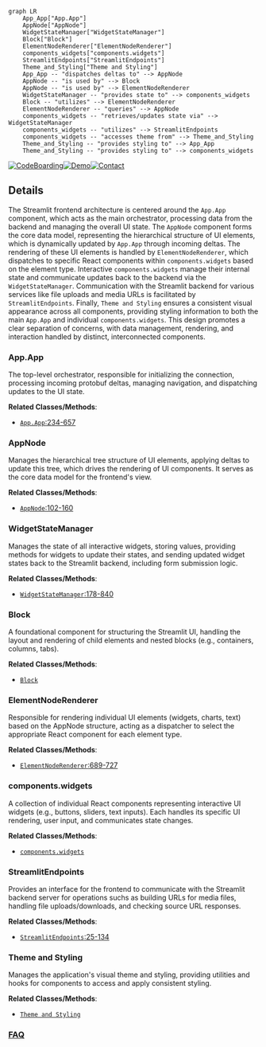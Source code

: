```mermaid
graph LR
    App_App["App.App"]
    AppNode["AppNode"]
    WidgetStateManager["WidgetStateManager"]
    Block["Block"]
    ElementNodeRenderer["ElementNodeRenderer"]
    components_widgets["components.widgets"]
    StreamlitEndpoints["StreamlitEndpoints"]
    Theme_and_Styling["Theme and Styling"]
    App_App -- "dispatches deltas to" --> AppNode
    AppNode -- "is used by" --> Block
    AppNode -- "is used by" --> ElementNodeRenderer
    WidgetStateManager -- "provides state to" --> components_widgets
    Block -- "utilizes" --> ElementNodeRenderer
    ElementNodeRenderer -- "queries" --> AppNode
    components_widgets -- "retrieves/updates state via" --> WidgetStateManager
    components_widgets -- "utilizes" --> StreamlitEndpoints
    components_widgets -- "accesses theme from" --> Theme_and_Styling
    Theme_and_Styling -- "provides styling to" --> App_App
    Theme_and_Styling -- "provides styling to" --> components_widgets
```

[![CodeBoarding](https://img.shields.io/badge/Generated%20by-CodeBoarding-9cf?style=flat-square)](https://github.com/CodeBoarding/CodeBoarding)[![Demo](https://img.shields.io/badge/Try%20our-Demo-blue?style=flat-square)](https://www.codeboarding.org/demo)[![Contact](https://img.shields.io/badge/Contact%20us%20-%20contact@codeboarding.org-lightgrey?style=flat-square)](mailto:contact@codeboarding.org)

## Details

The Streamlit frontend architecture is centered around the `App.App` component, which acts as the main orchestrator, processing data from the backend and managing the overall UI state. The `AppNode` component forms the core data model, representing the hierarchical structure of UI elements, which is dynamically updated by `App.App` through incoming deltas. The rendering of these UI elements is handled by `ElementNodeRenderer`, which dispatches to specific React components within `components.widgets` based on the element type. Interactive `components.widgets` manage their internal state and communicate updates back to the backend via the `WidgetStateManager`. Communication with the Streamlit backend for various services like file uploads and media URLs is facilitated by `StreamlitEndpoints`. Finally, `Theme and Styling` ensures a consistent visual appearance across all components, providing styling information to both the main `App.App` and individual `components.widgets`. This design promotes a clear separation of concerns, with data management, rendering, and interaction handled by distinct, interconnected components.

### App.App
The top-level orchestrator, responsible for initializing the connection, processing incoming protobuf deltas, managing navigation, and dispatching updates to the UI state.


**Related Classes/Methods**:

- <a href="https://github.com/streamlit/streamlit/blob/develop/frontend/app/src/App.tsx#L234-L657" target="_blank" rel="noopener noreferrer">`App.App`:234-657</a>


### AppNode
Manages the hierarchical tree structure of UI elements, applying deltas to update this tree, which drives the rendering of UI components. It serves as the core data model for the frontend's view.


**Related Classes/Methods**:

- <a href="https://github.com/streamlit/streamlit/blob/develop/frontend/lib/src/AppNode.ts#L102-L160" target="_blank" rel="noopener noreferrer">`AppNode`:102-160</a>


### WidgetStateManager
Manages the state of all interactive widgets, storing values, providing methods for widgets to update their states, and sending updated widget states back to the Streamlit backend, including form submission logic.


**Related Classes/Methods**:

- <a href="https://github.com/streamlit/streamlit/blob/develop/frontend/lib/src/WidgetStateManager.ts#L178-L840" target="_blank" rel="noopener noreferrer">`WidgetStateManager`:178-840</a>


### Block
A foundational component for structuring the Streamlit UI, handling the layout and rendering of child elements and nested blocks (e.g., containers, columns, tabs).


**Related Classes/Methods**:

- <a href="https://github.com/streamlit/streamlit/blob/develop/frontend/app/src/components/AppView/AppView.tsx" target="_blank" rel="noopener noreferrer">`Block`</a>


### ElementNodeRenderer
Responsible for rendering individual UI elements (widgets, charts, text) based on the AppNode structure, acting as a dispatcher to select the appropriate React component for each element type.


**Related Classes/Methods**:

- <a href="https://github.com/streamlit/streamlit/blob/develop/frontend/lib/src/components/core/Block/ElementNodeRenderer.tsx#L689-L727" target="_blank" rel="noopener noreferrer">`ElementNodeRenderer`:689-727</a>


### components.widgets
A collection of individual React components representing interactive UI widgets (e.g., buttons, sliders, text inputs). Each handles its specific UI rendering, user input, and communicates state changes.


**Related Classes/Methods**:

- <a href="https://github.com/streamlit/streamlit/blob/develop/frontend/lib/src/components/widgets/" target="_blank" rel="noopener noreferrer">`components.widgets`</a>


### StreamlitEndpoints
Provides an interface for the frontend to communicate with the Streamlit backend server for operations suchs as building URLs for media files, handling file uploads/downloads, and checking source URL responses.


**Related Classes/Methods**:

- <a href="https://github.com/streamlit/streamlit/blob/develop/frontend/lib/src/StreamlitEndpoints.ts#L25-L134" target="_blank" rel="noopener noreferrer">`StreamlitEndpoints`:25-134</a>


### Theme and Styling
Manages the application's visual theme and styling, providing utilities and hooks for components to access and apply consistent styling.


**Related Classes/Methods**:

- <a href="https://github.com/streamlit/streamlit/blob/develop/frontend/lib/src/components/core/ThemeProvider.tsx" target="_blank" rel="noopener noreferrer">`Theme and Styling`</a>




### [FAQ](https://github.com/CodeBoarding/GeneratedOnBoardings/tree/main?tab=readme-ov-file#faq)